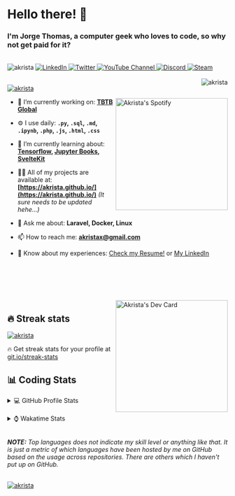 # Hello there! 👋

### I'm Jorge Thomas, a computer geek who loves to code, so why not get paid for it?

</br>

<div align="left">
<img src="https://komarev.com/ghpvc/?username=akrista&label=Profile%20views&color=0e75b6&style=flat" alt="akrista" />
  <a href="https://www.linkedin.com/in/akrista/">
    <img
      src="https://img.shields.io/static/v1?logo=linkedin&style=flat&color=0072b1&label=LinkedIn&message=%E2%9B%B3"
      alt="LinkedIn"
    />
  </a>
  <a href="https://twitter.com/akristax">
    <img
      src="https://img.shields.io/badge/follow-%40akristax-1DA1F2?logo=twitter&style=flat&label=Twitter&color=0072b1&logoColor=ffffff"
      alt="Twitter"
    />
  </a>
    <a href="https://www.youtube.com/user/VladAkrista">
<img alt="YouTube Channel" src="https://img.shields.io/youtube/channel/subscribers/UCXJa_ZGSEtalwFNbsupmjtg?style=flat&color=0072b1&logoColor=ffffff&logo=youtube&label=Youtube">
  </a>
      <a href="https://discordapp.com/users/Akrista#1410">
<img alt="Discord" src="https://img.shields.io/discord/354241190947717120?style=flat&color=0072b1&logoColor=ffffff&logo=discord&label=Discord">
  </a>
    <a href="https://steamcommunity.com/id/akrista/">
    <img
      src="https://img.shields.io/static/v1?logo=steam&style=flat&color=0072b1&label=Steam&message=%CE%BB"
      alt="Steam"
    />
  </a>
  </br>
  </br>
  <a href="https://discordapp.com/users/Akrista#1410">
  <img align="right" src="https://lanyard.cnrad.dev/api/130525871277735937" alt="akrista" />
  </a>

  <p align="left">
  <a href="https://github.com/ryo-ma/github-profile-trophy">
  <img src="https://github-profile-trophy.vercel.app/?username=akrista&theme=gruvbox&no-bg=true&row=2&column=3&no-frame=true" alt="akrista" />
  </a>
  </p>

  <a href="https://spotify-github-profile.vercel.app/api/view?uid=21ca7hmfvx4lpeb37y7fs2vpq&redirect=true" target="_blank">
<img
      width="256"
      align="right"
      src="https://spotify-github-profile.vercel.app/api/view?uid=21ca7hmfvx4lpeb37y7fs2vpq&cover_image=true&theme=default&show_offline=false&bar_color=53b14f&bar_color_cover=false"
      alt="Akrista's Spotify"
    />
</a>

- 🔭 I’m currently working on: **[TBTB Global](https://tbtb.global/)**

- ⚙️ I use daily: **`.py`, `.sql`, `.md`, `.ipynb`, `.php`, `.js`, `.html`, `.css`**

- 🌱 I’m currently learning about: **[Tensorflow](https://www.tensorflow.org/), [Jupyter Books](https://jupyterbook.org/en/stable/intro.html), [SvelteKit](https://kit.svelte.dev/)**

- 👨‍💻 All of my projects are available at: **[https://akrista.github.io/](https://akrista.github.io/)** _(It sure needs to be updated hehe...)_

- 💬 Ask me about: **Laravel, Docker, Linux**

- 📫 How to reach me: **akristax@gmail.com**

- 📄 Know about my experiences: [Check my Resume!](https://drive.google.com/file/d/1HGJWLsQuW9MU1iBDew3fPABiCMs2JHMj/view?usp=sharing) or [My LinkedIn](https://linkedin.com/in/akrista/)

</br>
</br>
</br>
</br>
</br>

  <a href="https://app.daily.dev/akrista" target="_blank">
    <img
      width="256"
      align="right"
      src="https://api.daily.dev/devcards/2287075d79584a318146e601cf17d7b9.png?r=4rw"
      alt="Akrista's Dev Card"
    />
  </a>

## 🔥 Streak stats

<a href="https://github.com/DenverCoder1/github-readme-streak-stats">
<img src="https://github-readme-streak-stats.herokuapp.com/?user=akrista&theme=gruvbox" alt="akrista" />
</a>

<p>🔥 Get streak stats for your profile at <a href="https://git.io/streak-stats">git.io/streak-stats</a></p>

## 📊 Coding Stats

<details>
<summary>💻 GitHub Profile Stats</summary>

</br>

<a href="https://github.com/anuraghazra/github-readme-stats">
<img src="https://github-readme-stats.vercel.app/api?username=akrista&show_icons=true&locale=en&theme=gruvbox" alt="Akrista's Github Stats" />
</a>

<a href="https://github.com/anuraghazra/github-readme-stats">
<img src="https://github-readme-stats.vercel.app/api/top-langs?username=akrista&show_icons=true&locale=en&layout=demo&theme=gruvbox" alt="Most Used Languages" />
</a>

</details>

</br>

<details>
<summary>⌚ Wakatime Stats</summary>

</br>

<a href="https://github.com/anuraghazra/github-readme-stats">
<img src="https://github-readme-stats.vercel.app/api/wakatime?username=akrista&show_icons=true&locale=en&layout=compact&theme=gruvbox" alt="akrista" />
</a>

</br>

<!--START_SECTION:waka-->
![Code Time](http://img.shields.io/badge/Code%20Time-680%20hrs%2021%20mins-blue)

![Lines of code](https://img.shields.io/badge/From%20Hello%20World%20I%27ve%20Written-2%20Million%20lines%20of%20code-blue)

**🐱 My GitHub Data** 

> 🏆 163 Contributions in the Year 2023
 > 
> 📦 278.2 kB Used in GitHub's Storage 
 > 
> 💼 Opted to Hire
 > 
> 📜 46 Public Repositories 
 > 
> 🔑 21 Private Repositories  
 > 
**I'm an Early 🐤** 

```text
🌞 Morning      134 commits       █████░░░░░░░░░░░░░░░░░░░░   21.47 % 
🌆 Daytime      247 commits       ██████████░░░░░░░░░░░░░░░   39.58 % 
🌃 Evening      237 commits       █████████░░░░░░░░░░░░░░░░   37.98 % 
🌙 Night          6 commits       ░░░░░░░░░░░░░░░░░░░░░░░░░   00.96 % 

```
📅 **I'm Most Productive on Monday** 

```text
Monday         155 commits       ██████░░░░░░░░░░░░░░░░░░░   24.84 % 
Tuesday         87 commits       ███░░░░░░░░░░░░░░░░░░░░░░   13.94 % 
Wednesday       83 commits       ███░░░░░░░░░░░░░░░░░░░░░░   13.30 % 
Thursday        74 commits       ███░░░░░░░░░░░░░░░░░░░░░░   11.86 % 
Friday          75 commits       ███░░░░░░░░░░░░░░░░░░░░░░   12.02 % 
Saturday        74 commits       ███░░░░░░░░░░░░░░░░░░░░░░   11.86 % 
Sunday          76 commits       ███░░░░░░░░░░░░░░░░░░░░░░   12.18 % 

```


📊 **This Week I Spent My Time On** 

```text
⌚︎ Time Zone: America/Caracas

💬 Programming Languages: 
SQL                      7 hrs 55 mins       ████████░░░░░░░░░░░░░░░░░   31.87 % 
JSON                     6 hrs 46 mins       ██████░░░░░░░░░░░░░░░░░░░   27.19 % 
Markdown                 3 hrs 15 mins       ███░░░░░░░░░░░░░░░░░░░░░░   13.10 % 
Other                    3 hrs 12 mins       ███░░░░░░░░░░░░░░░░░░░░░░   12.88 % 
Python                   2 hrs 37 mins       ██░░░░░░░░░░░░░░░░░░░░░░░   10.55 % 

🔥 Editors: 
VS Code                  20 hrs 32 mins      ████████████████████░░░░░   82.53 % 
Ssms                     2 hrs 29 mins       ██░░░░░░░░░░░░░░░░░░░░░░░   09.99 % 
Visual Studio            53 mins             █░░░░░░░░░░░░░░░░░░░░░░░░   03.57 % 
Google Calendar          30 mins             ░░░░░░░░░░░░░░░░░░░░░░░░░   02.01 % 
Excel                    28 mins             ░░░░░░░░░░░░░░░░░░░░░░░░░   01.90 % 

💻 Operating System: 
Windows                  20 hrs 4 mins       ████████████████████░░░░░   80.67 % 
Linux                    4 hrs 18 mins       ████░░░░░░░░░░░░░░░░░░░░░   17.32 % 
Unknown OS               30 mins             ░░░░░░░░░░░░░░░░░░░░░░░░░   02.01 % 

```

**I Mostly Code in JavaScript** 

```text
JavaScript               14 repos            █████████░░░░░░░░░░░░░░░░   38.89 % 
Shell                    3 repos             ██░░░░░░░░░░░░░░░░░░░░░░░   08.33 % 
HTML                     3 repos             ██░░░░░░░░░░░░░░░░░░░░░░░   08.33 % 
CSS                      3 repos             ██░░░░░░░░░░░░░░░░░░░░░░░   08.33 % 
PHP                      3 repos             ██░░░░░░░░░░░░░░░░░░░░░░░   08.33 % 

```



 Last Updated on 11/02/2023 00:23:52 UTC
<!--END_SECTION:waka-->

**These Readme stats are generated using github action [awesome-readme-stats](https://github.com/anmol098/waka-readme-stats)**

</details>

</br>

_**NOTE:** Top languages does not indicate my skill level or anything like that. It is just a metric of which languages have been hosted by me on GitHub based on the usage across repositories. There are others which I haven't put up on GitHub._

</br>

<a href="https://github.com/ashutosh00710/github-readme-activity-graph">
<img src="https://github-readme-activity-graph.cyclic.app/graph?username=Akrista&theme=gruvbox" alt="akrista" />
</a>
